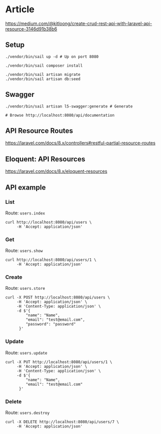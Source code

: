 # Article

https://medium.com/@kitloong/create-crud-rest-api-with-laravel-api-resource-3146d91b38b6

## Setup

```shell
./vendor/bin/sail up -d # Up on port 8080

./vendor/bin/sail composer install

./vendor/bin/sail artisan migrate
./vendor/bin/sail artisan db:seed
```

## Swagger

```shell
./vendor/bin/sail artisan l5-swagger:generate # Generate

# Browse http://localhost:8080/api/documentation
```

## API Resource Routes

https://laravel.com/docs/8.x/controllers#restful-partial-resource-routes

## Eloquent: API Resources

https://laravel.com/docs/8.x/eloquent-resources

## API example

### List

Route: `users.index`

```shell
curl http://localhost:8080/api/users \
     -H 'Accept: application/json'
```

### Get

Route: `users.show`

```shell
curl http://localhost:8080/api/users/1 \
     -H 'Accept: application/json'
```

### Create

Route: `users.store`

```shell
curl -X POST http://localhost:8080/api/users \
     -H 'Accept: application/json' \
     -H 'Content-Type: application/json' \
     -d $'{
         "name": "Name",
         "email": "test@email.com",
         "password": "password"
      }'
```

### Update

Route: `users.update`

```shell
curl -X PUT http://localhost:8080/api/users/1 \
     -H 'Accept: application/json' \
     -H 'Content-Type: application/json' \
     -d $'{
         "name": "Name",
         "email": "test@email.com"
      }'
```

### Delete

Route: `users.destroy`

```shell
curl -X DELETE http://localhost:8080/api/users/7 \
     -H 'Accept: application/json'
```
